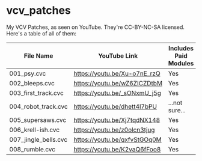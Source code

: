 # vcv_patches

My VCV Patches, as seen on YouTube. They're CC-BY-NC-SA licensed. Here's a table of all of them:


| File Name | YouTube Link | Includes Paid Modules |
| ------------- | ------------- | ------------- |
| 001_psy.cvc | https://youtu.be/Xu-o7nE_rzQ | Yes |
| 002_bleeps.cvc  | https://youtu.be/wZ6ZICZDtbM | Yes |
| 003_first_track.cvc  | https://youtu.be/_sONxmU_j5g | Yes |
| 004_robot_track.cvc  | https://youtu.be/dhett4l7bPU | ...not sure... |
| 005_supersaws.cvc  | https://youtu.be/Xj7tqdNX148 | Yes |
| 006_krell-ish.cvc  | https://youtu.be/z0olcn3tjug | Yes |
| 007_jingle_bells.cvc  | https://youtu.be/qxfvStGOq0M | Yes |
| 008_rumble.cvc  | https://youtu.be/K2vaQ6fFoo8 | Yes |
